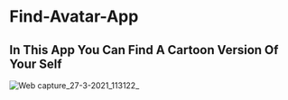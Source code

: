 # Find-Avatar-App

## In This App You Can Find A Cartoon Version Of Your Self

![Web capture_27-3-2021_113122_](https://user-images.githubusercontent.com/64467248/112730713-525c2d80-8ef0-11eb-83e4-6e987c3a52d4.jpeg)
